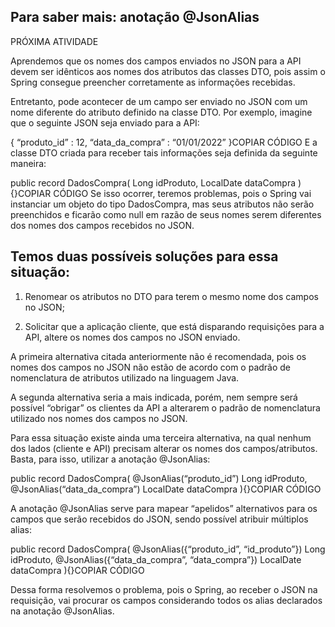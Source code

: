 ## Para saber mais: anotação @JsonAlias

PRÓXIMA ATIVIDADE

Aprendemos que os nomes dos campos enviados no JSON para a API devem ser idênticos aos nomes dos atributos das classes DTO, pois assim o Spring consegue preencher corretamente as informações recebidas.

Entretanto, pode acontecer de um campo ser enviado no JSON com um nome diferente do atributo definido na classe DTO. Por exemplo, imagine que o seguinte JSON seja enviado para a API:

{
    “produto_id” : 12,
    “data_da_compra” : “01/01/2022”
}COPIAR CÓDIGO
E a classe DTO criada para receber tais informações seja definida da seguinte maneira:

public record DadosCompra(
    Long idProduto,
    LocalDate dataCompra
){}COPIAR CÓDIGO
Se isso ocorrer, teremos problemas, pois o Spring vai instanciar um objeto do tipo DadosCompra, mas seus atributos não serão preenchidos e ficarão como null em razão de seus nomes serem diferentes dos nomes dos campos recebidos no JSON.

## Temos duas possíveis soluções para essa situação:

1) Renomear os atributos no DTO para terem o mesmo nome dos campos no JSON;

2) Solicitar que a aplicação cliente, que está disparando requisições para a API, altere os nomes dos campos no JSON enviado.

A primeira alternativa citada anteriormente não é recomendada, pois os nomes dos campos no JSON não estão de acordo com o padrão de nomenclatura de atributos utilizado na linguagem Java.

A segunda alternativa seria a mais indicada, porém, nem sempre será possível “obrigar” os clientes da API a alterarem o padrão de nomenclatura utilizado nos nomes dos campos no JSON.

Para essa situação existe ainda uma terceira alternativa, na qual nenhum dos lados (cliente e API) precisam alterar os nomes dos campos/atributos. Basta, para isso, utilizar a anotação @JsonAlias:

public record DadosCompra(
    @JsonAlias(“produto_id”) Long idProduto,
    @JsonAlias(“data_da_compra”) LocalDate dataCompra
){}COPIAR CÓDIGO

A anotação @JsonAlias serve para mapear “apelidos” alternativos para os campos que serão recebidos do JSON, sendo possível atribuir múltiplos alias:

public record DadosCompra(
    @JsonAlias({“produto_id”, “id_produto”}) Long idProduto,
    @JsonAlias({“data_da_compra”, “data_compra”}) LocalDate dataCompra
){}COPIAR CÓDIGO

Dessa forma resolvemos o problema, pois o Spring, ao receber o JSON na requisição, vai procurar os campos considerando todos os alias declarados na anotação @JsonAlias.